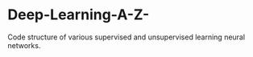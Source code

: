 # Deep-Learning-A-Z-
Code structure of various supervised and unsupervised learning neural networks.
